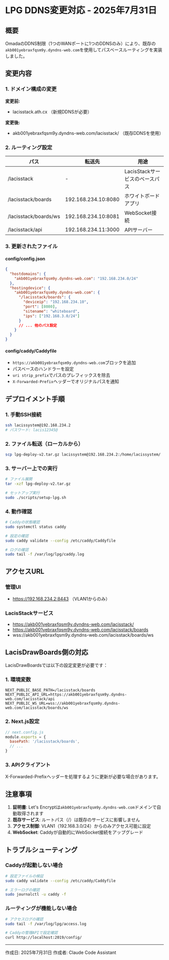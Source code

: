 # LPG DDNS変更対応 - 2025年7月31日

## 概要
OmadaのDDNS制限（1つのWANポートに1つのDDNSのみ）により、既存の`akb001yebraxfqsm9y.dyndns-web.com`を使用してパスベースルーティングを実装しました。

## 変更内容

### 1. ドメイン構成の変更

**変更前:**
- lacisstack.ath.cx （新規DDNSが必要）

**変更後:**
- akb001yebraxfqsm9y.dyndns-web.com/lacisstack/ （既存DDNSを使用）

### 2. ルーティング設定

| パス | 転送先 | 用途 |
|------|--------|------|
| /lacisstack | - | LacisStackサービスのベースパス |
| /lacisstack/boards | 192.168.234.10:8080 | ホワイトボードアプリ |
| /lacisstack/boards/ws | 192.168.234.10:8081 | WebSocket接続 |
| /lacisstack/api | 192.168.234.11:3000 | APIサーバー |

### 3. 更新されたファイル

#### config/config.json
```json
{
  "hostdomains": {
    "akb001yebraxfqsm9y.dyndns-web.com": "192.168.234.0/24"
  },
  "hostingdevice": {
    "akb001yebraxfqsm9y.dyndns-web.com": {
      "/lacisstack/boards": {
        "deviceip": "192.168.234.10",
        "port": [8080],
        "sitename": "whiteboard",
        "ips": ["192.168.3.0/24"]
      }
      // ... 他のパス設定
    }
  }
}
```

#### config/caddy/Caddyfile
- `https://akb001yebraxfqsm9y.dyndns-web.com`ブロックを追加
- パスベースのハンドラーを設定
- `uri strip_prefix`でパスのプレフィックスを除去
- `X-Forwarded-Prefix`ヘッダーでオリジナルパスを通知

## デプロイメント手順

### 1. 手動SSH接続
```bash
ssh lacissystem@192.168.234.2
# パスワード: lacis12345@
```

### 2. ファイル転送（ローカルから）
```bash
scp lpg-deploy-v2.tar.gz lacissystem@192.168.234.2:/home/lacissystem/
```

### 3. サーバー上での実行
```bash
# ファイル展開
tar -xzf lpg-deploy-v2.tar.gz

# セットアップ実行
sudo ./scripts/setup-lpg.sh
```

### 4. 動作確認
```bash
# Caddyの状態確認
sudo systemctl status caddy

# 設定の確認
sudo caddy validate --config /etc/caddy/Caddyfile

# ログの確認
sudo tail -f /var/log/lpg/caddy.log
```

## アクセスURL

### 管理UI
- https://192.168.234.2:8443 （VLAN1からのみ）

### LacisStackサービス
- https://akb001yebraxfqsm9y.dyndns-web.com/lacisstack/
- https://akb001yebraxfqsm9y.dyndns-web.com/lacisstack/boards
- wss://akb001yebraxfqsm9y.dyndns-web.com/lacisstack/boards/ws

## LacisDrawBoards側の対応

LacisDrawBoardsでは以下の設定変更が必要です：

### 1. 環境変数
```env
NEXT_PUBLIC_BASE_PATH=/lacisstack/boards
NEXT_PUBLIC_API_URL=https://akb001yebraxfqsm9y.dyndns-web.com/lacisstack/api
NEXT_PUBLIC_WS_URL=wss://akb001yebraxfqsm9y.dyndns-web.com/lacisstack/boards/ws
```

### 2. Next.js設定
```javascript
// next.config.js
module.exports = {
  basePath: '/lacisstack/boards',
  // ...
}
```

### 3. APIクライアント
X-Forwarded-Prefixヘッダーを処理するように更新が必要な場合があります。

## 注意事項

1. **証明書**: Let's Encryptは`akb001yebraxfqsm9y.dyndns-web.com`ドメインで自動取得されます
2. **既存サービス**: ルートパス（/）は既存のサービスに影響しません
3. **アクセス制御**: VLAN1（192.168.3.0/24）からのみアクセス可能に設定
4. **WebSocket**: Caddyが自動的にWebSocket接続をアップグレード

## トラブルシューティング

### Caddyが起動しない場合
```bash
# 設定ファイルの検証
sudo caddy validate --config /etc/caddy/Caddyfile

# エラーログの確認
sudo journalctl -u caddy -f
```

### ルーティングが機能しない場合
```bash
# アクセスログの確認
sudo tail -f /var/log/lpg/access.log

# Caddyの管理APIで設定確認
curl http://localhost:2019/config/
```

---
作成日: 2025年7月31日
作成者: Claude Code Assistant